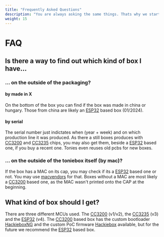```yaml
---
title: "Frequently Asked Questions"
description: "You are always asking the same things. Thats why we started this page so you can find the answer yourself =)"
weight: 15
---
```

# FAQ
## Is there a way to find out which kind of box I have...
### ... on the outside of the packaging?
#### by made in X
On the bottom of the box you can find if the box was made in china or hungary. Those from china are likely an [ESP32](/docs/box-variants/esp32/) based box (01/2024).
#### by serial
The serial number just indictates when (year + week) and on which production line it was produced. As there a still boxes produces with [CC3200](/docs/box-variants/cc3200/) and [CC3235](/docs/box-variants/cc3235/) chips, you may also get them, beside a [ESP32](/docs/box-variants/esp32/) based one, if you buy a recent one. Tonies even reuses old pcbs for new boxes. 
### ... on the outside of the toniebox itself (by mac)?
If the box has a MAC on its cap, you may check if its a [ESP32](/docs/box-variants/esp32/) based one or not. You may use [macvendors](https://macvendors.com/) for that. Boxes without a MAC are most likely a [CC3200](/docs/box-variants/cc3200/) based one, as the MAC wasn't printed onto the CAP at the beginning.

## What kind of box should I get?
There are three different MCUs used. The [CC3200](/docs/box-variants/cc3200/) (v1/v2), the [CC3235](/docs/box-variants/cc3235/) (v3) and the [ESP32](/docs/box-variants/esp32/) (v4).
The [CC3200](/docs/box-variants/cc3200/) based box has the custom bootloader [HackieboxNG](/docs/custom-firmware/cc3200/hackieboxng-bl/) and the custom PoC firmware [Hackiebox](/docs/custom-firmware/cc3200/hackiebox-cfw) available, but for the future we recommend the [ESP32](/docs/box-variants/esp32/) based box.
